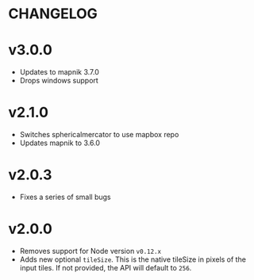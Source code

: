 # CHANGELOG

# v3.0.0

* Updates to mapnik 3.7.0
* Drops windows support

# v2.1.0

* Switches sphericalmercator to use mapbox repo
* Updates mapnik to 3.6.0

# v2.0.3

* Fixes a series of small bugs 

# v2.0.0

* Removes support for Node version `v0.12.x`
* Adds new optional `tileSize`. This is the native tileSize in pixels of the input tiles. If not provided, the API will default to `256`.
